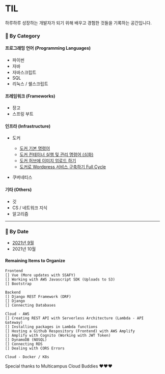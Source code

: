 # TIL

하루하루 성장하는 개발자가 되기 위해 배우고 경험한 것들을 기록하는 공간입니다.

### :pencil: By Category

#### 프로그래밍 언어 (Programming Languages)

- 파이썬
- 자바
- 자바스크립트
- SQL
- 리눅스 / 쉘스크립트

#### 프레임워크 (Frameworks)

- 장고
- 스프링 부트

#### 인프라 (Infrastructure)

- 도커
  - [도커 기본 명령어](./Docker_K8s/docker_basic_commands.md)
  - [도커 컨테이너 실행 및 관리 명령어 (심화)](./Docker_K8s/docker_container_commands.md)
  - [도커 허브에 이미지 업로드 하기](./Docker_K8s/docker_hub.md)
  - [도커로 Wordpress 서비스 구축하기 Full Cycle](./Docker_K8s/docker_service_full_cycle.md)

- 쿠버네티스

#### 기타 (Others)

- 깃
- CS / 네트워크 지식
- 알고리즘

---

### :calendar: By Date

- [2021년 9월](./TIL_history.md)
- 2021년 10월



#### Remaining Items to Organize

```
Frontend
[] Vue (More updates with SSAFY)
[] Working with AWS Javascript SDK (Uploads to S3)
[] Bootstrap

Backend
[] Django REST Framework (DRF)
[] Django
[] Connecting Databases

Cloud - AWS
[] Creating REST API with Serverless Architecture (Lambda - API Gateway)
[] Installing packages in Lambda functions
[] Hosting a Github Respository (Frontend) with AWS Amplify
[] Amplify with Cognito (Working with JWT Token)
[] DynamoDB (NOSQL)
[] Connecting RDS
[] Dealing with CORS Errors

Cloud - Docker / K8s
```



Special thanks to Multicampus Cloud Buddies ❤️❤️❤️
